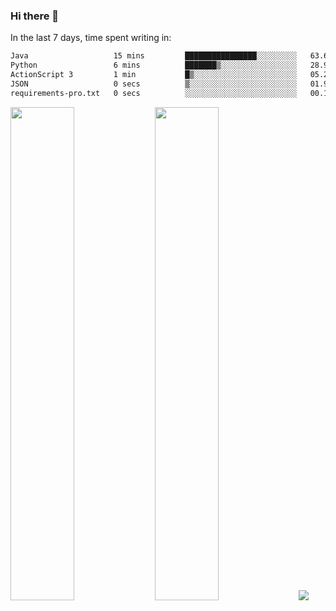 ### Hi there 👋

In the last 7 days, time spent writing in:

<!--START_SECTION:waka-->

```txt
Java                   15 mins         ████████████████░░░░░░░░░   63.69 %
Python                 6 mins          ███████▒░░░░░░░░░░░░░░░░░   28.96 %
ActionScript 3         1 min           █▒░░░░░░░░░░░░░░░░░░░░░░░   05.21 %
JSON                   0 secs          ▒░░░░░░░░░░░░░░░░░░░░░░░░   01.94 %
requirements-pro.txt   0 secs          ░░░░░░░░░░░░░░░░░░░░░░░░░   00.13 %
```

<!--END_SECTION:waka-->

<img src="https://wakatime.com/share/@jimtje/5d0c92de-08f8-4a72-8f2f-6a9693d1e318.svg" width=45% height=45%> <img src="https://wakatime.com/share/@jimtje/501498ae-bda5-4da7-a89d-b40bcdd5556d.svg" width=45% height=45%>
![](https://hit.yhype.me/github/profile?user_id=43537315)
